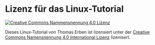 # Lizenz für das Linux-Tutorial

[![Creative Commons Nammensnennung 4.0 Lizenz](https://i.creativecommons.org/l/by/4.0/88x31.png)](http://creativecommons.org/licenses/by/4.0/deed.de)

Dieses Linux-Tutorial von Thomas Erben ist lizensiert unter der [Creative Commons Namensnennung 4.0 International Lizenz](http://creativecommons.org/licenses/by/4.0/deed.de) lizenisert.
